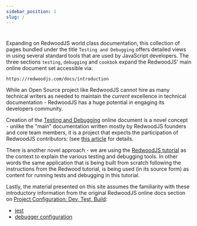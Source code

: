```yaml
---
sidebar_position: 1
slug: /
---
```


#

Expanding on RedwoodJS world class documentation, this collection of pages bundled under the title `Testing and Debugging` offers detailed views in using several standard tools that are used by JavaScript developers. The three sections `testing`, `debugging` and `cookbok` expand the RedwoodJS' main online document set accessible via:

 `https://redwoodjs.com/docs/introduction`

 While an Open Source project like RedwoodJS cannot hire as many technical writers as needed to maintain the _current_ excellence in technical documentation - RedwoodJS has a huge potential in engaging its developers community.

 Creation of the [Testing and Debugging](https://rw-community.org/) online document is a novel concept - unlike the "main" documentation written mostly by RedwoodJS founders and core team members, it is a project that expects the participation of RedwoodJS contributors: (see [this article](https://community.redwoodjs.com/t/proposal-testing-and-debugging-project/2923`) for details.

There is another novel approach - we are using the [RedwoodJS tutorial](https://redwoodjs.com/docs/tutorial/foreword) as the context to explain the various testing and debugging tools. In other words the same application that is being built from scratch following the instructions from the Redwood tutorial, is being used (in its source form) as content for running tests and debugging in this tutorial.

Lastly, the material presented on this site assumes the familiarity with these introductory information from the original RedwoodJS online docs section on [Project Configuration: Dev, Test, Build](https://redwoodjs.com/docs/project-configuration-dev-test-build):

- [jest](https://redwoodjs.com/docs/project-configuration-dev-test-build#jest)
- [debugger configuration](https://redwoodjs.com/docs/project-configuration-dev-test-build#debugger-configuration)


